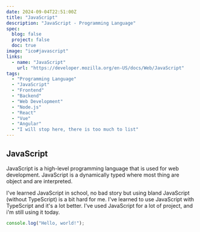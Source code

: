 ```yaml
---
date: 2024-09-04T22:51:00Z
title: "JavaScript"
description: "JavaScript - Programming Language"
spec:
  blog: false
  project: false
  doc: true
image: "ico#javascript"
links:
  - name: "JavaScript"
    url: "https://developer.mozilla.org/en-US/docs/Web/JavaScript"
tags:
  - "Programming Language"
  - "JavaScript"
  - "Frontend"
  - "Backend"
  - "Web Development"
  - "Node.js"
  - "React"
  - "Vue"
  - "Angular"
  - "I will stop here, there is too much to list"
---
```


## JavaScript

JavaScript is a high-level programming language that is used for web development. JavaScript is a dynamically typed where most thing are object and are interpreted.

I've learned JavaScript in school, no bad story but using bland JavaScript (without TypeScript) is a bit hard for me. I've learned to use JavaScript with TypeScript and it's a lot better. I've used JavaScript for a lot of project, and i'm still using it today.

```javascript
console.log("Hello, world!");
```
